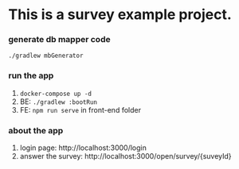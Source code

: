 # This is a survey example project.

### generate db mapper code
```
./gradlew mbGenerator
```

### run the app
1. `docker-compose up -d`
2. BE: `./gradlew :bootRun`
3. FE: `npm run serve` in front-end folder

### about the app
1. login page: http://localhost:3000/login
2. answer the survey: http://localhost:3000/open/survey/{suveyId}